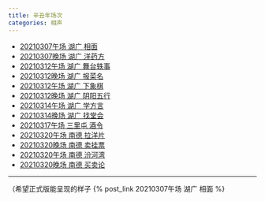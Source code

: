 ```yaml
---
title: 辛丑年场次
categories: 相声
---
```

+ [20210307午场 湖广 相面](https://video.weibo.com/show?fid=1034:4612158462558327) 
+ [20210307晚场 湖广 洋药方](https://video.weibo.com/show?fid=1034:4612243833421864)
+ [20210312午场 湖广 舞台轶事]()
+ [20210312晚场 湖广 报菜名]()
+ [20210312午场 湖广 下象棋]()
+ [20210312晚场 湖广 阴阳五行]()
+ [20210314午场 湖广 学方言]()
+ [20210314晚场 湖广 找堂会]()
+ [20210317午场 三里屯 酒令]()
+ [20210320午场 南德 拉洋片]()
+ [20210320晚场 南德 卖挂票]()
+ [20210320午场 南德 汾河湾]()
+ [20210320晚场 南德 买卖论]()
---
（希望正式版能呈现的样子 {% post_link 20210307午场 湖广 相面 %}